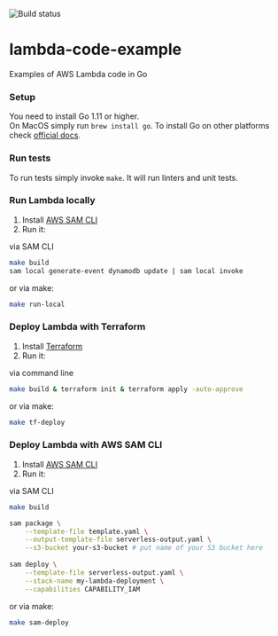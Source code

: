 ![Build status](https://codebuild.us-east-1.amazonaws.com/badges?uuid=eyJlbmNyeXB0ZWREYXRhIjoicGU4OGU1UmNNbXpJZ3QwYnBZSXpmSDVRUTJhUkh5TUN5UmtQWmRpQTZ0dUJVMzFvSXR3WU0yd3hxYnFrN0ltVUtSTTN4TmZja3lCaVhEa3dvOTl5U0VFPSIsIml2UGFyYW1ldGVyU3BlYyI6IkRQdUFadlk2cElJZlBaY0giLCJtYXRlcmlhbFNldFNlcmlhbCI6MX0%3D&branch=master)
# lambda-code-example
Examples of AWS Lambda code in Go

### Setup
You need to install Go 1.11 or higher.    
On MacOS simply run `brew install go`. To install Go on other platforms check [official docs](https://golang.org/doc/install).

### Run tests
To run tests simply invoke `make`. It will run linters and unit tests.

### Run Lambda locally
1) Install [AWS SAM CLI](https://github.com/awslabs/aws-sam-cli)
2) Run it:     

via SAM CLI
```bash
make build 
sam local generate-event dynamodb update | sam local invoke
```
or via make: 
```bash
make run-local
```

### Deploy Lambda with Terraform
1) Install [Terraform](https://learn.hashicorp.com/terraform/getting-started/install.html)
2) Run it:

via command line
```bash
make build & terraform init & terraform apply -auto-approve
```
or via make: 
```bash
make tf-deploy
```

### Deploy Lambda with AWS SAM CLI
1) Install [AWS SAM CLI](https://github.com/awslabs/aws-sam-cli)
2) Run it:     

via SAM CLI
```bash
make build

sam package \
    --template-file template.yaml \
    --output-template-file serverless-output.yaml \
    --s3-bucket your-s3-bucket # put name of your S3 bucket here
    
sam deploy \
    --template-file serverless-output.yaml \
    --stack-name my-lambda-deployment \
    --capabilities CAPABILITY_IAM
```
or via make: 
```bash
make sam-deploy
```
